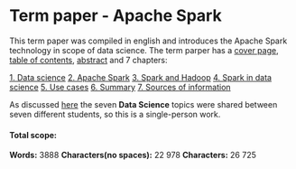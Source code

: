 # Term paper - Apache Spark
This term paper was compiled in english and introduces the Apache Spark technology in scope of data science.
The term parper has a [cover page](00_a_Cover.md), [table of contents](00_b_Table-of-contents.md), [abstract](00_c_Abstract.md) and 7 chapters:

[1. Data science](./01_Data-Science.md)
[2. Apache Spark](./02_Spark.md)
[3. Spark and Hadoop](./03_Spark-and-Hadoop.md)
[4. Spark in data science](./04_Spark-in-data-science.md)
[5. Use cases](./05_Use-cases.md)
[6. Summary](./06_Summary.md)
[7. Sources of information](./07_Sources-of-information.md)

As discussed [here](http://moodle.oncampus.de/mod/forum/discuss.php?d=204486) the seven **Data Science** topics were shared between seven different students, so this is a single-person work.

#### **Total scope:**
**Words:** 3888
**Characters(no spaces):** 22 978
**Characters:** 26 725

